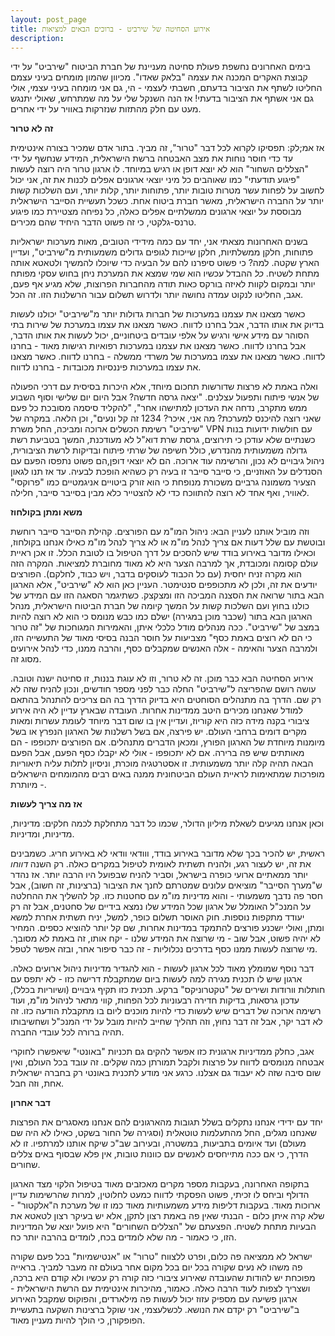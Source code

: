 ```yaml
---
layout: post_page
title: אירוע הסחיטה של שירביט - ברוכים הבאים למציאות
description: 
---
```

בימים האחרונים נחשפת פעולת סחיטה מעניינת של חברת הביטוח "שירביט" על ידי קבוצת האקרים המכנה את עצמה "בלאק שאדו". מכיוון שהמון מומחים בעיני עצמם החליטו לשתף את הציבור בדעתם, חשבתי לעצמי - הי, גם אני מומחה בעיני עצמי, אולי גם אני אשתף את הציבור בדעתי! אז הנה השנקל שלי על מה שמתרחש, שאולי יתנגש מעט עם חלק מהתזות שנזרקות באוויר על ידי אחרים.

**זה לא טרור**

אז אמ;לק: תפסיקו לקרוא לכל דבר "טרור", זה מביך. בתור אדם שמכיר בצורה אינטימית עד כדי חוסר נוחות את מצב האבטחה ברשת הישראלית, המידע שנחשף על ידי "הצללים השחור" הוא לא יוצא דופן או רגיש במיוחד. לו ארגון טרור היה רוצה לעשות "פיגוע תודעתי" כמו שאוהבים כל מיני יוצאי ארגונים אפלים לכנות את זה, אני יכול לחשוב על לפחות עשר מטרות טובות יותר, פתוחות יותר, קלות יותר, ועם השלכות קשות יותר על החברה הישראלית, מאשר חברת ביטוח אחת. כשכל תעשיית הסייבר הישראלית מבוססת על יוצאי ארגונים ממשלתיים אפלים כאלה, כל נפיחה מצטיירת כמו פיגוע טרנס-גלקטי, כי זה פשוט הדבר היחיד שהם מכירים. 

בשנים האחרונות מצאתי אני, יחד עם כמה מידידי הטובים, מאות מערכות ישראליות פתוחות, חלקן ממשלתיות,  חלקן שייכות לגופים גדולים משמעותית מ"שירביט", ועדיין הארץ שקטה. למה? כי פשוט סיפרנו להם על הבעיה כדי שיוכלו להמשיך ולטאטא אותה מתחת לשטיח. *כל* ההבדל עכשיו הוא שמי שמצא את המערכת ניחן בחוש עסקי מפותח יותר ובמקום לקוות לאיזה בורקס כאות תודה מהחברות הפרוצות, שלא מגיע אף פעם, אגב, החליטו לנקוט עמדה נחושה יותר ולדרוש תשלום עבור הרשלנות הזו. זה הכל.

כאשר מצאנו את עצמנו במערכות של חברות גדולות יותר מ"שירביט" יכולנו לעשות בדיוק את אותו הדבר, אבל בחרנו לדווח. כאשר מצאנו את עצמו במערכת של שירות בתי הסוהר עם מידע אישי ורגיש על אלפי עובדים ביטחוניים, יכול לעשות את אותו הדבר, אבל בחרנו לדווח. כאשר מצאנו את עצמנו במערכות רפואיות רגישות מאוד - בחרנו לדווח. כאשר מצאנו את עצמו במערכות של משרדי ממשלה - בחרנו לדווח. כאשר מצאנו את עצמו במערכות פיננסיות מכובדות - בחרנו לדווח. 

ואלה באמת לא פרצות שדורשות תחכום מיוחד, אלא היכרות בסיסית עם דרכי הפעולה של אנשי פיתוח ותפעול עצלנים. "יצאה גרסה חדשה? אבל היום יום שלישי וסוף השבוע ממש מתקרב, נדחה את העדכון למתישהו אחר", "להקליד סיסמה מסובכת כל פעם שאני רוצה להיכנס למערכת? מה אני, איכר? 1234 זה קל ונעים", וכן הלאה. במקרה של "שירביט" רשימת הכשלים ארוכה ומביכה, החל משרת VPN עם חולשות ידועות בנות כשנתיים שלא עודכן כי תירוצים, גרסת שרת דוא"ל לא מעודכנת, המשך בטביעת רשת גדולה משמעותית מהנדרש, כולל חשיפה של שרתי פיתוח ובדיקות לרשת הציבורית, ניהול גיבויים לא נכון, והרשימה עוד ארוכה. הם לא יוצאי דופן,הם פשוט נתפסו הפעם עם הסנדלים על האוזניים, כי סייבר סייבר זו בעיה רק כשהיא הופכת לבעיה. עד אז תנו לגאון הצעיר משמונה גרביים משכורת מנופחת כי הוא זורק ביטויים אניגמטיים כמו "פרוקסי" לאוויר, ואף אחד לא רוצה להתווכח כדי לא להצטייר כלא מבין בסייבר סייבר, חלילה.

**משא ומתן בקולחוז**

וזה מוביל אותנו לעניין הבא: ניהול המו"מ עם הפורצים. קהילת הסייבר סייבר רוחשת ובוטשת עם שלל דעות אם צריך לנהל מו"מ או לא צריך לנהל מו"מ כאילו אנחנו בקולחוז, וכאילו מדובר באירוע בודד שיש להסכים על דרך הטיפול בו לטובת הכלל. זו אכן ראיית עולם קסומה ומכובדת, אך למרבה הצער היא לא מאוד מחוברת למציאות. המקרה הזה הוא מקרה זניח יחסית (עם כל הכבוד לעוסקים בדבר, ויש כבוד, לחלקם). הפורצים יודעים את זה, ולכן לא מתכופפים סנטימטר. העניין כאן הוא לא "שירביט", אלא הארגון הבא בתור שרואה את הסצנה המביכה הזו ומצקצק. כשתיגמר הסאגה הזו עם המידע של כולנו בחוץ ועם השלכות קשות על המשך קיומה של חברת הביטוח הישראלית, מנהל הארגון הבא בתור (שכבר מוכן במגירה) ישלם כמו כבש מנומס כי הוא לא רוצה להיות במצב של "שירביט". ככה מנהלים מודל כלכלי איתן, והאמירות המגוחכות של "זה טרור כי הם לא רוצים באמת כסף" מצביעות על חוסר הבנה בסיסי מאוד של התעשייה הזו, ולמרבה הצער והאימה - אלה האנשים שמקבלים כסף, והרבה ממנו, כדי לנהל אירועים מסוג זה.

אירוע הסחיטה הבא כבר מוכן. זה לא טרור, וזו לא עוגת בננות, זו סחיטה ישנה וטובה. עושה רושם שהפריצה ל"שירביט" החלה כבר לפני מספר חודשים, ונכון להניח שזה לא רק שם. הדרך בה מתנהלים הסוחטים היא בדיוק הדרך בה הם צריכים להתנהל בהתאם למודל שאנחנו מכירים היטב ממדינות אחרות. העובדה שבארץ עדיין לא היה אירוע ציבורי בקנה מידה כזה היא קוריוז, ועדיין אין בו שום דבר מיוחד לעומת עשרות ומאות מקרים דומים ברחבי העולם. יש פירצה, אם בשל רשלנות של הארגון הנפרץ או בשל מיומנות מיוחדת של הארגון הפורץ, ומכאן הדברים מתנהלים. אם הפורצים יתכופפו - הם מאותתים שיש פה ברירה. אם לא יתכופפו - אולי לא יקבלו כסף הפעם, אבל הפעם הבאה תהיה קלה יותר משמעותית. זו אסטרטגיה מוכרת, וניסיון לתלות עליה תיאוריות מופרכות שמתאימות לראיית העולם הביטחונית ממנה באים רבים מהמומחים הישראלים - מיותרת.

**אז מה צריך לעשות**

וכאן אנחנו מגיעים לשאלת מיליון הדולר, שכמו כל דבר מתחלקת לכמה חלקים: מדיניות, מדיניות, ומדיניות.

ראשית, יש להכיר בכך שלא מדובר באירוע בודד, ווודאי וודאי לא באירוע חריג. כשמבינים את זה, יש לעצור רגע, ולהניח תשתית לאומית לטיפול במקרים כאלה. רק השנה *דווחו* יותר ממאתיים ארועי כופרה בישראל, וסביר להניח שבפועל היו הרבה יותר. אז נהדר ש"מערך הסייבר" מוציאים עלונים שמטרתם לחנך את הציבור (ברצינות, זה חשוב), אבל חסר פה נדבך משמעותי - והוא מדיניות מו"מ עם סחטנות כזו. קל להשליך את ההחלטה על המנכ"ל האומלל של ארגון שכל המידע שלו נמצא בידיים של סחטנים, אבל זה רק יעודד מתקפות נוספות. חוק האוסר תשלום כופר, למשל, יניח תשתית אחרת למשא ומתן, ואולי ישכנע פורצים להתמקד במדינות אחרות, שם קל יותר להוציא כספים. המחיר לא יהיה פשוט, אבל שוב - מי שרוצה את המידע שלנו - יקח אותו, זה באמת לא מסובך. מי שרוצה לעשות ממנו כסף בדרכים נכלוליות - זה כבר סיפור אחר, ובזה אפשר לטפל.

דבר נוסף שמומלץ מאוד לכל ארגון לעשות - הוא להגדיר מדיניות ניהול ארועים כאלה. ארגון שיש לו תכנית מגירה למה לעשות ביום שמתקבלת דרישה כזו - לא יתפס עם חותלות וורודות ושירים של "טקטרוניקס" ברקע. תכנית כזו תקיף גיבויים (ושיוריות בכלל), עדכון גרסאות, בדיקות חדירה רבעוניות לכל הפחות, קווי מתאר לניהול מו"מ, ועוד רשימה ארוכה של דברים שיש לעשות כדי להיות מוכנים ליום בו מתקבלת הודעה כזו. זה לא דבר יקר, אבל זה דבר נחוץ, וזה תהליך שחייב להיות מובל על ידי המנכ"ל ושחשיבותו תהיה ברורה לכל עובדי החברה.

אגב, כחלק ממדיניות ארגונית כזו אפשר להקים גם תכניות "באונטי" שיאפשרו לחוקרי אבטחה מנומסים לדווח על פרצות ולקבל תמורתן כמה שקלים. זה עובד בכל העולם, ואין שום סיבה שזה לא יעבוד גם אצלנו. כרגע אני מודע לתכנית באונטי רק בחברה ישראלית אחת, וזה חבל.

**דבר אחרון**

יחד עם ידידי אנחנו נתקלים בשלל תגובות מהארגונים להם אנחנו מאסגרים את הפרצות שאנחנו מגלים, החל מהתעלמות טוטאלית (וסגירה של החור בשקט, כאילו לא היה שם מעולם) ועד איומים בתביעות, במשטרה, ובעירוב שב"כ שיקח אותנו למרתפיו. זו לא הדרך, כי אם ככה מתייחסים לאנשים עם כוונות טובות, אין פלא שבסוף באים צללים שחורים.

בתקופה האחרונה, בעקבות מספר מקרים מאכזבים מאוד בטיפול הלקוי מצד הארגון הדולף וביחס לו זכיתי, פשוט הפסקתי לדווח כמעט לחלוטין, למרות שהרשימות עדיין ארוכות מאוד. בעקבות דליפות מידע משמעותיות מאוד כמו זו של מערכת ה"אלקטור" - שלא קרה איתן כלום - הבנתי שאין פה באמת רצון לתקן, אלא יש בעיקר רצון לטאטא את הבעיות מתחת לשטיח. הפצעתם של "הצללים השחורים" היא פועל יוצא של המדיניות הזו, כי כאמור - מה שלא לומדים בכח, לומדים בהרבה יותר כח.

ישראל לא ממציאה פה כלום, ופרט ללצווח "טרור" או "אנטישמיות" בכל פעם שקורה פה משהו לא נעים שקורה בכל יום בכל מקום אחר בעולם זה מעבר למביך. בראייה מפוכחת יש להודות שהעובדה שאירוע ציבורי כזה קורה רק עכשיו ולא קודם היא ברכה, ושצריך לצפות לעוד הרבה כאלה. כאמור, מהיכרות אינטימית עם הרשת הישראלית - ארגון פשיעה עם מספיק עזוז יכול לעשות פה מילארדים, והפוקוס שמקבל האירוע ב"שירביט" רק יקדם את הנושא. לכשלעצמי, אני שוקל ברצינות השקעה בתעשיית הפופקורן, כי הולך להיות מעניין מאוד.

